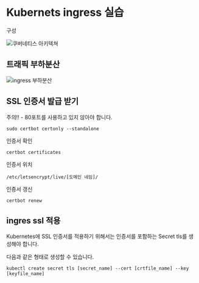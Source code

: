 # Kubernets ingress 실습

구성

![쿠버네티스 아키텍쳐](https://user-images.githubusercontent.com/68090443/192749410-9f7f99b8-01c9-4978-aac1-d3c8d82bf66d.PNG)



## 트래픽 부하분산


![ingress 부하분산](https://user-images.githubusercontent.com/68090443/194597758-3dd8fe18-f2f5-416f-a460-aaf46a6fa14a.PNG)




## SSL 인증서 발급 받기

주의!! - 80포트를 사용하고 있지 않아야 합니다.


    sudo certbot certonly --standalone


인증서 확인


    certbot certificates
  
인증서 위치


    /etc/letsencrypt/live/[도메인 네임]/
  
  
인증서 갱신


    certbot renew


## ingres ssl 적용

Kubernetes에 SSL 인증서를 적용하기 위해서는 인증서를 포함하는 Secret tls를 생성해야 합니다.

다음과 같은 형태로 생성할 수 있습니다.


    kubectl create secret tls [secret_name] --cert [crtfile_name] --key [keyfile_name]

